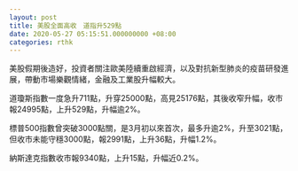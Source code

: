 ```yaml
---
layout: post
title: 美股全面高收　道指升529點
date: 2020-05-27 05:15:51.000000000 +08:00
categories: rthk
---
```


美股假期後造好，投資者關注歐美陸續重啟經濟，以及對抗新型肺炎的疫苗研發進展，帶動市場樂觀情緒，金融及工業股升幅較大。

道瓊斯指數一度急升711點，升穿25000點，高見25176點，其後收窄升幅，收市報24995點，上升529點，升幅逾2%。

標普500指數曾突破3000點關，是3月初以來首次，最多升逾2%，升至3021點，但收市未能守穩3000點，報2991點，上升36點，升幅1.2%。

納斯達克指數收市報9340點，上升15點，升幅近0.2%。
